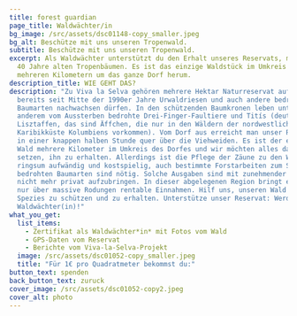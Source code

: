 ```yaml
---
title: forest guardian
page_title: Waldwächter/in
bg_image: /src/assets/dsc01148-copy_smaller.jpeg
bg_alt: Beschütze mit uns unseren Tropenwald.
subtitle: Beschütze mit uns unseren Tropenwald.
excerpt: Als Waldwächter unterstützt du den Erhalt unseres Reservats, mit bis zu
  40 Jahre alten Tropenbäumen. Es ist das einzige Waldstück im Umkreis von
  mehreren Kilometern um das ganze Dorf herum.
description_title: WIE GEHT DAS?
description: "Zu Viva la Selva gehören mehrere Hektar Naturreservat auf denen
  bereits seit Mitte der 1990er Jahre Urwaldriesen und auch andere bedrohte
  Baumarten nachwachsen dürfen. In den schützenden Baumkronen leben unter
  anderem vom Aussterben bedrohte Drei-Finger-Faultiere und Titís (deutsch:
  Lisztaffen, das sind Äffchen, die nur in den Wäldern der nordwestlichen
  Karibikküste Kolumbiens vorkommen). Vom Dorf aus erreicht man unser Reservat
  in einer knappen halben Stunde quer über die Viehweiden. Es ist der einzige
  Wald mehrere Kilometer im Umkreis des Dorfes und wir möchten alles daran
  setzen, ihn zu erhalten. Allerdings ist die Pflege der Zäune zu den Weiden
  ringsum aufwändig und kostspielig, auch bestimmte Forstarbeiten zum Schutz der
  bedrohten Baumarten sind nötig. Solche Ausgaben sind mit zunehmender Inflation
  nicht mehr privat aufzubringen. In dieser abgelegenen Region bringt ein Wald
  nur über massive Rodungen rentable Einnahmen. Hilf uns, unseren Wald und seine
  Spezies zu schützen und zu erhalten. Unterstütze unser Reservat: Werde
  Waldwächter(in)!"
what_you_get:
  list_items:
    - Zertifikat als Waldwächter*in* mit Fotos vom Wald
    - GPS-Daten vom Reservat
    - Berichte vom Viva-la-Selva-Projekt
  image: /src/assets/dsc01052-copy_smaller.jpeg
  title: "Für 1€ pro Quadratmeter bekommst du:"
button_text: spenden
back_button_text: zuruck
cover_image: /src/assets/dsc01052-copy2.jpeg
cover_alt: photo
---
```

